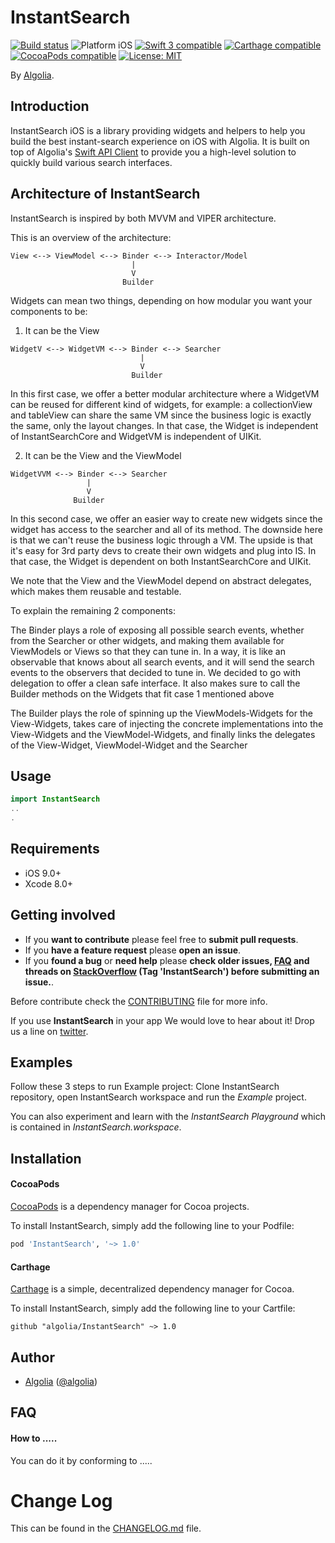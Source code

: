 # InstantSearch

<p align="left">
<a href="https://travis-ci.org/algolia/InstantSearch"><img src="https://travis-ci.org/algolia/InstantSearch.svg?branch=master" alt="Build status" /></a>
<img src="https://img.shields.io/badge/platform-iOS-blue.svg?style=flat" alt="Platform iOS" />
<a href="https://developer.apple.com/swift"><img src="https://img.shields.io/badge/swift3-compatible-4BC51D.svg?style=flat" alt="Swift 3 compatible" /></a>
<a href="https://github.com/Carthage/Carthage"><img src="https://img.shields.io/badge/Carthage-compatible-4BC51D.svg?style=flat" alt="Carthage compatible" /></a>
<a href="https://cocoapods.org/pods/XLActionController"><img src="https://img.shields.io/cocoapods/v/InstantSearch.svg" alt="CocoaPods compatible" /></a>
<a href="https://raw.githubusercontent.com/algolia/InstantSearch/master/LICENSE"><img src="http://img.shields.io/badge/license-MIT-blue.svg?style=flat" alt="License: MIT" /></a>
</p>

By [Algolia](http://algolia.com).




## Introduction

InstantSearch iOS is a library providing widgets and helpers to help you build the best instant-search experience on iOS with Algolia. It is built on top of Algolia's [Swift API Client](https://github.com/algolia/algoliasearch-client-swift) to provide you a high-level solution to quickly build various search interfaces.

<!-- <img src="Example/InstantSearch.gif" width="300"/> -->

## Architecture of InstantSearch

InstantSearch is inspired by both MVVM and VIPER architecture. 

This is an overview of the architecture:

```
View <--> ViewModel <--> Binder <--> Interactor/Model
                           |
                           V
                         Builder
```

Widgets can mean two things, depending on how modular you want your components to be:


1. It can be the View

```
WidgetV <--> WidgetVM <--> Binder <--> Searcher
                             |
                             V
                           Builder
```

In this first case, we offer a better modular architecture where a WidgetVM can be reused
for different kind of widgets, for example: a collectionView and tableView can share
the same VM since the business logic is exactly the same, only the layout changes.
In that case, the Widget is independent of InstantSearchCore and WidgetVM is independent of UIKit.


2. It can be the View and the ViewModel

```
WidgetVVM <--> Binder <--> Searcher
                 |
                 V
              Builder
```

In this second case, we offer an easier way to create new widgets since the widget has access
to the searcher and all of its method. The downside here is that we can't reuse the business logic
through a VM. The upside is that it's easy for 3rd party devs to create their own widgets and plug into IS.
In that case, the Widget is dependent on both InstantSearchCore and UIKit.

We note that the View and the ViewModel depend on abstract delegates, which makes them reusable and testable.

To explain the remaining 2 components:

The Binder plays a role of exposing all possible search events, whether from the Searcher or other widgets,
and making them available for ViewModels or Views so that they can tune in.
In a way, it is like an observable that knows about all search events, and it will send the search events to 
the observers that decided to tune in. We decided to go with delegation to offer a clean safe interface.
It also makes sure to call the Builder methods on the Widgets that fit case 1 mentioned above

The Builder plays the role of spinning up the ViewModels-Widgets for the View-Widgets,
takes care of injecting the concrete implementations into the View-Widgets and the ViewModel-Widgets,
and finally links the delegates of the View-Widget, ViewModel-Widget and the Searcher

## Usage

```swift
import InstantSearch
..
.
```

## Requirements

* iOS 9.0+
* Xcode 8.0+

## Getting involved

* If you **want to contribute** please feel free to **submit pull requests**.
* If you **have a feature request** please **open an issue**.
* If you **found a bug** or **need help** please **check older issues, [FAQ](#faq) and threads on [StackOverflow](http://stackoverflow.com/questions/tagged/InstantSearch) (Tag 'InstantSearch') before submitting an issue.**.

Before contribute check the [CONTRIBUTING](https://github.com/algolia/InstantSearch/blob/master/CONTRIBUTING.md) file for more info.

If you use **InstantSearch** in your app We would love to hear about it! Drop us a line on [twitter](https://twitter.com/algolia).

## Examples

Follow these 3 steps to run Example project: Clone InstantSearch repository, open InstantSearch workspace and run the *Example* project.

You can also experiment and learn with the *InstantSearch Playground* which is contained in *InstantSearch.workspace*.

## Installation

#### CocoaPods

[CocoaPods](https://cocoapods.org/) is a dependency manager for Cocoa projects.

To install InstantSearch, simply add the following line to your Podfile:

```ruby
pod 'InstantSearch', '~> 1.0'
```

#### Carthage

[Carthage](https://github.com/Carthage/Carthage) is a simple, decentralized dependency manager for Cocoa.

To install InstantSearch, simply add the following line to your Cartfile:

```ogdl
github "algolia/InstantSearch" ~> 1.0
```

## Author

* [Algolia](https://github.com/algolia) ([@algolia](https://twitter.com/algolia))

## FAQ

#### How to .....

You can do it by conforming to .....

# Change Log

This can be found in the [CHANGELOG.md](CHANGELOG.md) file.
